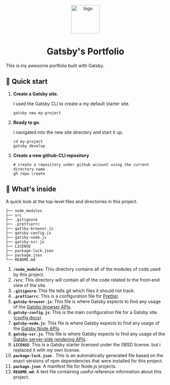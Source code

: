 <p align="center">
  <a href="https://github.com/itsyst/khaled_elhamzi_portfolio">
    <img alt="logo" src="https://res.cloudinary.com/dzltxlm9l/image/upload/v1601971370/logo_fd60ee4493.png" width="90"  />
  </a>
</p>
<h1 align="center">
  Gatsby's Portfolio
</h1>

<p>This is my awesome portfolio built with Gatsby.</p>

## 🚀 Quick start

1. **Create a Gatsby site.**

    I used the Gatsby CLI to create a my default starter site.

    ```shell
    gatsby new my-project
    ```

2. **Ready to go.**

    I navigated into the new site directory and start it up.

    ```shell
    cd my-project
    gatsby develop
    ```

3. **Create a new github-CLI repository**

    ```shell
    # create a repository under github account using the current directory name
    gh repo create
    ```

## 🧐 What's inside

A quick look at the top-level files and directories in this project.

    ├── node_modules
    ├── src
    ├── .gitignore
    ├── .prettierrc
    ├── gatsby-browser.js
    ├── gatsby-config.js
    ├── gatsby-node.js
    ├── gatsby-ssr.js
    ├── LICENSE
    ├── package-lock.json
    ├── package.json
    └── README.md

1. **`/node_modules`**: This directory contains all of the modules of code used by this project.
2. **`/src`**: This directory will contain all of the code related to the front-end view of the site.
3. **`.gitignore`**: This file tells git which files it should not track.
4. **`.prettierrc`**: This is a configuration file for [Prettier](https://prettier.io/).
5. **`gatsby-browser.js`**: This file is where Gatsby expects to find any usage of the [Gatsby browser APIs](https://www.gatsbyjs.com/docs/browser-apis/).
6. **`gatsby-config.js`**: This is the main configuration file for a Gatsby site.([config docs](https://www.gatsbyjs.com/docs/gatsby-config/)).
7. **`gatsby-node.js`**: This file is where Gatsby expects to find any usage of the [Gatsby Node APIs](https://www.gatsbyjs.com/docs/node-apis/).
8. **`gatsby-ssr.js`**: This file is where Gatsby expects to find any usage of the [Gatsby server-side rendering APIs](https://www.gatsbyjs.com/docs/ssr-apis/).
9. **`LICENSE`**: This is a Gatsby starter licensed under the 0BSD license. but i replaced it with my own license.
10. **`package-lock.json`** . This is an automatically generated file based on the exact versions of npm dependencies that were installed for this project.
11. **`package.json`**: A manifest file for Node.js projects.
12. **`README.md`**: A text file containing useful reference information about this project.
